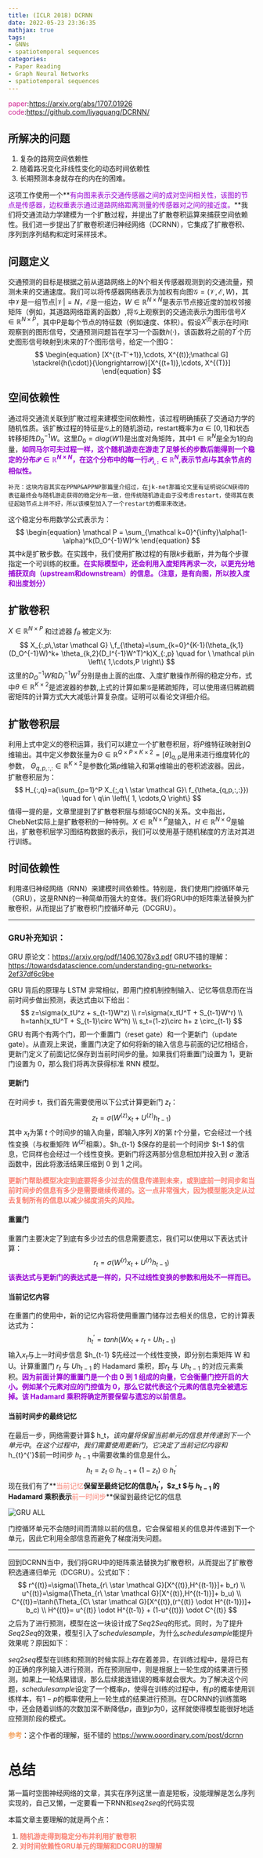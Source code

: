 ```yaml
---
title: (ICLR 2018) DCRNN
date: 2022-05-23 23:36:35
mathjax: true
tags:
- GNNs
- spatiotemporal sequences
categories:
- Paper Reading
- Graph Neural Networks
- spatiotemporal sequences
---
```


<font color=VioletRed>paper</font>:https://arxiv.org/abs/1707.01926
<font color=VioletRed>code</font>:https://github.com/liyaguang/DCRNN/

## 所解决的问题

1. 复杂的路网空间依赖性
2. 随着路况变化非线性变化的动态时间依赖性
3. 长期预测本身就存在的内在的困难。

这项工作使用一个**<font color=DarkViolet>有向图来表示交通传感器之间的成对空间相关性，该图的节点是传感器，边权重表示通过道路网络距离测量的传感器对之间的接近度。</font>**我们将交通流动力学建模为一个扩散过程，并提出了扩散卷积运算来捕获空间依赖性。我们进一步提出了扩散卷积递归神经网络（DCRNN），它集成了扩散卷积、序列到序列结构和定时采样技术。

## 问题定义

交通预测的目标是根据之前从道路网络上的N个相关传感器观测到的交通流量，预测未来的交通速度。我们可以将传感器网络表示为加权有向图$\mathcal G=(\mathcal V,\mathcal E,W )$，其中$\mathcal V$是一组节点$\left|\mathcal V \right|=N$，$\mathcal E$是一组边，$W \in \mathbb R^{N \times N}$是表示节点接近度的加权邻接矩阵（例如，其道路网络距离的函数）,将$\mathcal G$上观察到的交通流表示为图形信号$X \in \mathbb R^{N \times P}$，其中P是每个节点的特征数（例如速度、体积）。假设$X^{(t)}$表示在时间t观察到的图形信号，交通预测问题旨在学习一个函数$h(\cdot)$，该函数将之前的$T^{'}$个历史图形信号映射到未来的$T$个图形信号，给定一个图G：
$$
\begin{equation}
[X^{(t-T'+1)},\cdots, X^{(t)};\mathcal G] \stackrel{h(\cdot)}{\longrightarrow}[X^{(t+1)},\cdots, X^{(T)}]
\end{equation}
$$

## 空间依赖性

通过将交通流关联到扩散过程来建模空间依赖性，该过程明确捕获了交通动力学的随机性质。该扩散过程的特征是$\mathcal G$上的随机游动，restart概率为$\alpha \in [0,1]$和状态转移矩阵$D_0^{-1}W$。这里$D_0=diag(W1)$是出度对角矩阵，其中$1\in \mathbb R^{N}$是全为1的向量，**<font color=DarkViolet>如同马尔可夫过程一样，这个随机游走在游走了足够长的步数后能得到一个稳定的分布$\mathcal{P}\in\mathbb{R}^{N\times N}$，在这个分布中的每一行$\mathcal{P}_{i,:}\in\mathbb{R}^{N}$,表示节点$i$与其余节点的相似性。</font>**

~~~
补充：这块内容其实在PPNP&APPNP那篇里介绍过，在jk-net那篇论文里有证明说GCN获得的表征最终会与随机游走获得的稳定分布一致，但传统随机游走由于没考虑restart，使得其在表征起始节点上并不好，所以该模型加入了一个restart的概率来改进。
~~~

这个稳定分布用数学公式表示为：
$$
\begin{equation}
\mathcal P = \sum_{\mathcal k=0}^{\infty}\alpha(1-\alpha)^k(D_O^{-1}W)^k
\end{equation}
$$
其中$k$是扩散步数。在实践中，我们使用扩散过程的有限$k$步截断，并为每个步骤指定一个可训练的权重。**<font color=DarkViolet>在实际模型中，还会利用入度矩阵再求一次，以更充分地捕获双向（upstream和downstream）的信息。（注意，是有向图，所以按入度和出度划分）</font>**

## **扩散卷积**

$X \in \mathbb R^{N \times P}$ 和过滤器 $f_{\theta}$ 被定义为:
$$
X_{:,p\,\star \mathcal G} \,f_{\theta}=\sum_{k=0}^{K-1}(\theta_{k,1}(D_O^{-1}W)^k+ \theta_{k,2}(D_I^{-1}W^T)^k)X_{:,p} \quad for \ \mathcal p\in \left\{ 1,\cdots,P \right\}
$$
这里的$D_O^{-1}W$和$D_I^{-1}W^T$分别是由上面的出度、入度扩散操作所得的稳定分布，式中$\theta \in \mathbb R^{K \times 2}$是滤波器的参数,上式的计算如果$\mathcal G$是稀疏矩阵，可以使用递归稀疏稠密矩阵的计算方式大大减低计算复杂度。证明可以看论文详细介绍。

## **扩散卷积层**

利用上式中定义的卷积运算，我们可以建立一个扩散卷积层，将$P$维特征映射到$Q$维输出。其中定义参数张量为$\Theta \in \mathbb R^{Q \times P \times K \times 2} = [\theta]_{q,p}$是用来进行维度转化的参数， $\Theta_{q,p,:,:} \in \mathbb R^{K \times 2}$是参数化第$p$维输入和第$q$维输出的卷积滤波器。因此，扩散卷积层为：
$$
H_{:,q}=a(\sum_{p=1}^P X_{;,q \ \star \mathcal G}\ f_{\theta_{q,p,:,:}}) \quad for \ q\in \left\{ 1, \cdots,Q \right\}
$$
值得一提的是，文章里提到了扩散卷积层与频域GCN的关系。文中指出，ChebNet实际上是扩散卷积的一种特例。$X \in \mathbb R^{N \times P}$是输入，$H \in \mathbb R^{N \times Q}$是输出，扩散卷积层学习图结构数据的表示，我们可以使用基于随机梯度的方法对其进行训练。

## **时间依赖性**

利用递归神经网络（RNN）来建模时间依赖性。特别是，我们使用门控循环单元（GRU），这是RNN的一种简单而强大的变体。我们将GRU中的矩阵乘法替换为扩散卷积，从而提出了扩散卷积门控循环单元（DCGRU）。

***

### GRU补充知识：

GRU 原论文：https://arxiv.org/pdf/1406.1078v3.pdf
GRU不错的理解：https://towardsdatascience.com/understanding-gru-networks-2ef37df6c9be

GRU 背后的原理与 LSTM 非常相似，即用门控机制控制输入、记忆等信息而在当前时间步做出预测，表达式由以下给出：
$$
z=\sigma(x_tU^z + s_{t-1}W^z) \\
r=\sigma(x_tU^T + S_{t-1}W^r) \\
h=tanh(x_tU^T + S_{t-1}\circ W^h) \\
s_t=(1-z)\circ h+ z \circ_{t-1}
$$
GRU 有两个有两个门，即一个重置门（reset gate）和一个更新门（update gate）。从直观上来说，重置门决定了如何将新的输入信息与前面的记忆相结合，更新门定义了前面记忆保存到当前时间步的量。如果我们将重置门设置为 1，更新门设置为 0，那么我们将再次获得标准 RNN 模型。

#### 更新门

在时间步 t，我们首先需要使用以下公式计算更新门 $z_t$：
$$
z_t=\sigma(W^{(z)}x_t + U^{(z)}h_{t-1})
$$
其中 $x_t$为第 $t$ 个时间步的输入向量，即输入序列 $X$的第 $t$个分量，它会经过一个线性变换（与权重矩阵 $W^{(z)}$相乘）。$h_{t-1} $保存的是前一个时间步 $t-1 $的信息，它同样也会经过一个线性变换。更新门将这两部分信息相加并投入到 $\sigma$ 激活函数中，因此将激活结果压缩到 0 到 1 之间。

**<font color=Salmon>更新门帮助模型决定到底要将多少过去的信息传递到未来，或到底前一时间步和当前时间步的信息有多少是需要继续传递的。这一点非常强大，因为模型能决定从过去复制所有的信息以减少梯度消失的风险。</font>**

#### 重置门

重置门主要决定了到底有多少过去的信息需要遗忘，我们可以使用以下表达式计算：
$$
r_t=\sigma(W^{(r)}x_t + U^{(r)}h_{t-1})
$$
**<font color=DarkViolet>该表达式与更新门的表达式是一样的，只不过线性变换的参数和用处不一样而已。</font>**

#### 当前记忆内容

在重置门的使用中，新的记忆内容将使用重置门储存过去相关的信息，它的计算表达式为：
$$
h_t^{'}=tanh(Wx_t + r_t\circ Uh_{t-1})
$$
输入$x_t$与上一时间步信息 $h_{t-1} $先经过一个线性变换，即分别右乘矩阵 W 和 U。计算重置门 $r_t$ 与 $Uh_{t-1}$ 的 Hadamard 乘积，即$r_t$ 与 $Uh_{t-1}$ 的对应元素乘积。**<font color=DarkViolet>因为前面计算的重置门是一个由 0 到 1 组成的向量，它会衡量门控开启的大小。例如某个元素对应的门控值为 0，那么它就代表这个元素的信息完全被遗忘掉。该 Hadamard 乘积将确定所要保留与遗忘的以前信息。</font>**

#### 当前时间步的最终记忆

在最后一步，网络需要计算$ h_t$，该向量将保留当前单元的信息并传递到下一个单元中。在这个过程中，我们需要使用更新门，它决定了当前记忆内容和$h_{t}^{'}$前一时间步 $h_{t-1}$ 中需要收集的信息是什么。
$$
h_t= z_t \odot h_{t-1} + (1-z_t) \odot h_t^{'}
$$
现在我们有了**<font color=Salmon>当前记忆</font>**保留至最终记忆的信息$h_{t}^{'}$，$z_t $与 $h_{t-1}$ 的 Hadamard 乘积表示**<font color=Salmon>前一时间步</font>**保留到最终记忆的信息

![GRU ALL](DCRNN/GRU%20ALL.png)

门控循环单元不会随时间而清除以前的信息，它会保留相关的信息并传递到下一个单元，因此它利用全部信息而避免了梯度消失问题。

***

回到DCRNN当中，我们将GRU中的矩阵乘法替换为扩散卷积，从而提出了扩散卷积选通递归单元（DCGRU）。公式如下：
$$
r^{(t)}=\sigma(\Theta_{r\ \star \mathcal G}[X^{(t)},H^{(t-1)}]+ b_r) \\
u^{(t)}=\sigma(\Theta_{r\ \star \mathcal G}[X^{(t)},H^{(t-1)}]+ b_u) \\
C^{(t)}=\tanh(\Theta_{C\ \star \mathcal G}[X^{(t)},(r^{(t)} \odot H^{(t-1)})]+ b_c) \\
H^{(t)}= u^{(t)} \odot H^{(t-1)} + (1-u^{(t)}) \odot C^{(t)}
$$
之后为了进行预测，模型在这一块设计成了$Seq2Seq$的形式。同时，为了提升$Seq2Seq$的效果，模型引入了$schedule sample$，为什么$schedule sample$能提升效果呢？原因如下：

$seq2seq$模型在训练和预测的时候实际上存在着差异，在训练过程中，是将已有的正确的序列输入进行预测，而在预测层中，则是根据上一轮生成的结果进行预测，如果上一轮结果错误，那么后续接连错误的概率就会很大。为了解决这个问题，$schedule sample$设定了一个概率$p$，使得在训练的过程中，有$p$的概率使用训练样本，有$1-p$的概率使用上一轮生成的结果进行预测。在DCRNN的训练策略中，还会随着训练的次数加深不断降低$p$，直到$p$为0，这样就使得模型能很好地适应预测阶段的模式。

**<font color= SandyBrown>参考</font>**：这个作者的理解，挺不错的 https://www.ooordinary.com/post/dcrnn

# 总结

第一篇时空图神经网络的文章，其实在序列这里一直是短板，没能理解是怎么序列实现的，自己又懒，一定要看一下RNN和$seq2seq$的代码实现

本篇文章主要理解的就是两个点：

1. **<font color=Salmon>随机游走得到稳定分布并利用扩散卷积</font>**
2. **<font color=Salmon>对时间依赖性GRU单元的理解和DCGRU的理解</font>**

